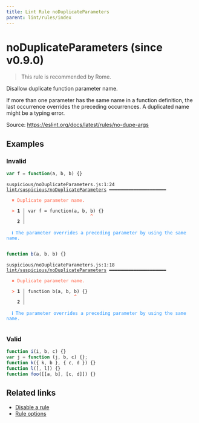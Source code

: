 ```yaml
---
title: Lint Rule noDuplicateParameters
parent: lint/rules/index
---
```


# noDuplicateParameters (since v0.9.0)

> This rule is recommended by Rome.

Disallow duplicate function parameter name.

If more than one parameter has the same name in a function definition,
the last occurrence overrides the preceding occurrences.
A duplicated name might be a typing error.

Source: https://eslint.org/docs/latest/rules/no-dupe-args

## Examples

### Invalid

```jsx
var f = function(a, b, b) {}
```

<pre class="language-text"><code class="language-text">suspicious/noDuplicateParameters.js:1:24 <a href="/docs/lint/rules/noDuplicateParameters">lint/suspicious/noDuplicateParameters</a> ━━━━━━━━━━━━━━━━━━━━━

<strong><span style="color: Tomato;">  </span></strong><strong><span style="color: Tomato;">✖</span></strong> <span style="color: Tomato;">Duplicate parameter name.</span>

<strong><span style="color: Tomato;">  </span></strong><strong><span style="color: Tomato;">&gt;</span></strong> <strong>1 │ </strong>var f = function(a, b, b) {}
   <strong>   │ </strong>                       <strong><span style="color: Tomato;">^</span></strong>
    <strong>2 │ </strong>

<strong><span style="color: rgb(38, 148, 255);">  </span></strong><strong><span style="color: rgb(38, 148, 255);">ℹ</span></strong> <span style="color: rgb(38, 148, 255);">The parameter overrides a preceding parameter by using the same name.</span>

</code></pre>

```jsx
function b(a, b, b) {}
```

<pre class="language-text"><code class="language-text">suspicious/noDuplicateParameters.js:1:18 <a href="/docs/lint/rules/noDuplicateParameters">lint/suspicious/noDuplicateParameters</a> ━━━━━━━━━━━━━━━━━━━━━

<strong><span style="color: Tomato;">  </span></strong><strong><span style="color: Tomato;">✖</span></strong> <span style="color: Tomato;">Duplicate parameter name.</span>

<strong><span style="color: Tomato;">  </span></strong><strong><span style="color: Tomato;">&gt;</span></strong> <strong>1 │ </strong>function b(a, b, b) {}
   <strong>   │ </strong>                 <strong><span style="color: Tomato;">^</span></strong>
    <strong>2 │ </strong>

<strong><span style="color: rgb(38, 148, 255);">  </span></strong><strong><span style="color: rgb(38, 148, 255);">ℹ</span></strong> <span style="color: rgb(38, 148, 255);">The parameter overrides a preceding parameter by using the same name.</span>

</code></pre>

### Valid

```jsx
function i(i, b, c) {}
var j = function (j, b, c) {};
function k({ k, b }, { c, d }) {}
function l([, l]) {}
function foo([[a, b], [c, d]]) {}
```

## Related links

- [Disable a rule](/linter/#disable-a-lint-rule)
- [Rule options](/linter/#rule-options)
